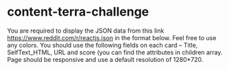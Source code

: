 # content-terra-challenge
You are required to display the JSON data from this link https://www.reddit.com/r/reactjs.json in the format below. Feel free to use any colors. You should use the following fields on each card – Title, SelfText_HTML, URL and score (you can find the attributes in children array. Page should be responsive and use a default resolution of 1280*720.
